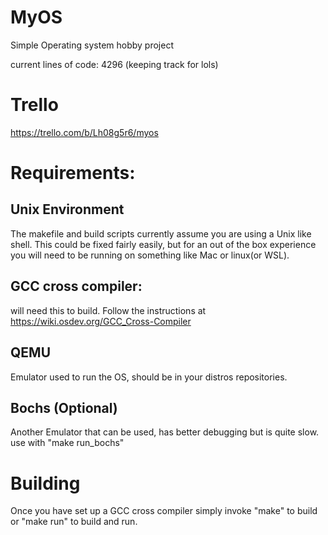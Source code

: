 # MyOS
Simple Operating system hobby project

current lines of code: 4296 (keeping track for lols)

# Trello
https://trello.com/b/Lh08g5r6/myos

# Requirements:
## Unix Environment
The makefile and build scripts currently assume you are using a Unix like shell. This could be fixed fairly easily, but for an out of the box experience you will need to be running on something like Mac or linux(or WSL).
## GCC cross compiler:
will need this to build. Follow the instructions at https://wiki.osdev.org/GCC_Cross-Compiler

## QEMU
Emulator used to run the OS, should be in your distros repositories.
## Bochs (Optional)
Another Emulator that can be used, has better debugging but is quite slow. use with "make run_bochs"
      
# Building
Once you have set up a GCC cross compiler simply invoke "make" to build or "make run" to build and run.
